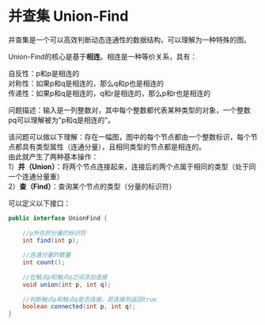 # 并查集 Union-Find

并查集是一个可以高效判断动态连通性的数据结构，可以理解为一种特殊的图。

Union-Find的核心是基于**相连**。相连是一种等价关系，具有：

自反性：p和p是相连的  
对称性：如果p和q是相连的，那么q和p也是相连的  
传递性：如果p和q是相连的，q和r是相连的，那么p和r也是相连的  

问题描述：输入是一列整数对，其中每个整数都代表某种类型的对象，一个整数pq可以理解被为"p和q是相连的"。

该问题可以做以下理解：存在一幅图，图中的每个节点都由一个整数标识，每个节点都具有类型属性（连通分量），且相同类型的节点都是相连的。  
由此就产生了两种基本操作：  
1）**并（Union）**：将两个节点连接起来，连接后的两个点属于相同的类型（处于同一个连通分量重）  
2）**查（Find）**：查询某个节点的类型（分量的标识符）  

可以定义以下接口：

```java
public interface UnionFind {
	
	//p所在的分量的标识符
	int find(int p);
	
	//连通分量的数量
	int count();
	
	//在触点p和触点q之间添加连接
	void union(int p, int q);
	
	//判断触点p和触点q是否连接，若连接则返回true
	boolean connected(int p, int q);
}
```
